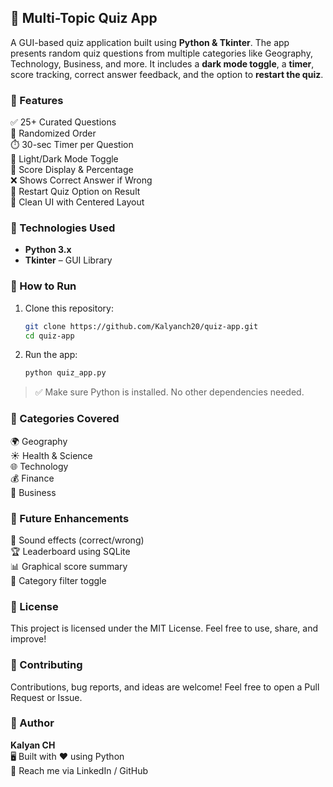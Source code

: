 ## 🌟 Multi-Topic Quiz App
A GUI-based quiz application built using **Python & Tkinter**. The app presents random quiz questions from multiple categories like Geography, Technology, Business, and more. It includes a **dark mode toggle**, a **timer**, score tracking, correct answer feedback, and the option to **restart the quiz**.

### 🎯 Features
✅ 25+ Curated Questions  
🧠 Randomized Order  
⏱️ 30-sec Timer per Question  
🌙 Light/Dark Mode Toggle  
🎯 Score Display & Percentage  
❌ Shows Correct Answer if Wrong  
🔁 Restart Quiz Option on Result  
🎨 Clean UI with Centered Layout

### 📁 Technologies Used
- **Python 3.x**
- **Tkinter** – GUI Library
### 🚀 How to Run
1. Clone this repository:
   ```bash
   git clone https://github.com/Kalyanch20/quiz-app.git
   cd quiz-app
   ```
2. Run the app:
   ```bash
   python quiz_app.py
   ```
> ✅ Make sure Python is installed. No other dependencies needed.

### 🧠 Categories Covered
🌍 Geography  
☀️ Health & Science  
🌐 Technology  
💰 Finance  
🛒 Business

### 📌 Future Enhancements
🎵 Sound effects (correct/wrong)  
🏆 Leaderboard using SQLite  
📊 Graphical score summary  
🔄 Category filter toggle

### 📃 License
This project is licensed under the MIT License. Feel free to use, share, and improve!

### 🤝 Contributing
Contributions, bug reports, and ideas are welcome! Feel free to open a Pull Request or Issue.

### 👤 Author
**Kalyan CH**  
🖥️ Built with ❤️ using Python  
📧 Reach me via LinkedIn / GitHub
